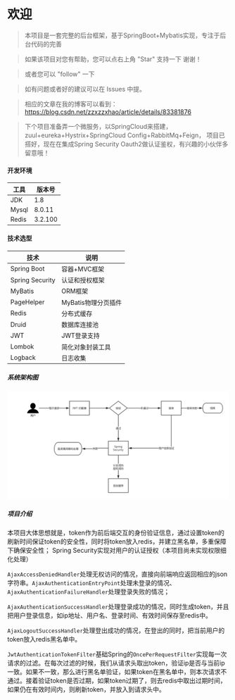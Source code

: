 # 欢迎
>本项目是一套完整的后台框架，基于SpringBoot+Mybatis实现，专注于后台代码的完善

> 如果该项目对您有帮助，您可以点右上角 "Star" 支持一下 谢谢！

> 或者您可以 "follow" 一下

> 如有问题或者好的建议可以在 Issues 中提。

> 相应的文章在我的博客可以看到：https://blog.csdn.net/zzxzzxhao/article/details/83381876

> 下个项目准备弄一个微服务，以SpringCloud来搭建，zuul+eureka+Hystrix+SpringCloud Config+RabbitMq+Feign，
> 项目已搭好，现在在集成Spring Security Oauth2做认证鉴权，有兴趣的小伙伴多留意哦！


#### 开发环境

工具| 版本号
----|----
JDK | 1.8
Mysql | 8.0.11
Redis | 3.2.100

#### 技术选型

技术| 说明
----|----
Spring Boot | 容器+MVC框架
Spring Security | 认证和授权框架
MyBatis | ORM框架
PageHelper | MyBatis物理分页插件
Redis | 分布式缓存
Druid | 数据库连接池
JWT | JWT登录支持
Lombok | 简化对象封装工具
Logback | 日志收集

##### 系统架构图

![系统架构图](document/resource/flow.png)

##### 项目介绍
本项目大体思想就是，token作为前后端交互的身份验证信息，通过设置token的刷新时间保证token的安全性，同时将token放入redis，并建立黑名单，多重保障下确保安全性；
Spring Security实现对用户的认证授权（本项目尚未实现权限细化处理）

`AjaxAccessDeniedHandler`处理无权访问的情况，直接向前端响应返回相应的json字符串。`AjaxAuthenticationEntryPoint`处理未登录的情况、`AjaxAuthenticationFailureHandler`处理登录失败的情况；

`AjaxAuthenticationSuccessHandler`处理登录成功的情况，同时生成token，并且把用户登录信息，如ip地址、用户名、登录时间、有效时间保存至redis中。

`AjaxLogoutSuccessHandler`处理登出成功的情况，在登出的同时，把当前用户的token放入redis黑名单中。

`JwtAuthenticationTokenFilter`基础Spring的`OncePerRequestFilter`实现每一次请求的过滤。在每次过滤的时候，我们从请求头取出token，验证ip是否与当前ip一致。如果不一致，那么进行黑名单验证，如果token在黑名单中，则本次请求不通过。接着验证token是否过期，如果token过期了，则去redis中取出过期时间，如果仍在有效时间内，则刷新token，并放入到请求头中。
